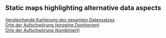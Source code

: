 <h2>Static maps highlighting alternative data aspects</h2>

<a href="./Maps1_DE.html">Vergleichende Kartierung des gesamten Datensatzes</a><br>
<a href="./Maps2_DE.html">Orte der Aufschwörung (einzelne Domherren)</a><br>
<a href="./Maps3_DE.html">Orte der Aufschwörung (kombiniert)</a><br>
